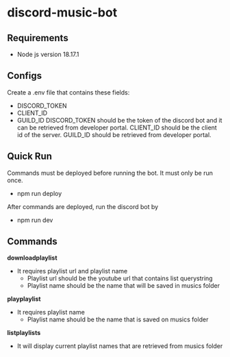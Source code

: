 # discord-music-bot

## Requirements
- Node js version 18.17.1

## Configs
Create a .env file that contains these fields:
- DISCORD_TOKEN
- CLIENT_ID
- GUILD_ID
DISCORD_TOKEN should be the token of the discord bot and it can be retrieved from developer portal.
CLIENT_ID should be the client id of the server.
GUILD_ID should be retrieved from developer portal.

## Quick Run
Commands must be deployed before running the bot. It must only be run once.
- npm run deploy

After commands are deployed, run the discord bot by
- npm run dev

## Commands
**downloadplaylist**
- It requires playlist url and playlist name
  - Playlist url should be the youtube url that contains list querystring
  - Playlist name should be the name that will be saved in musics folder

**playplaylist**
- It requires playlist name
  - Playlist name should be the name that is saved on musics folder

**listplaylists**
- It will display current playlist names that are retrieved from musics folder

